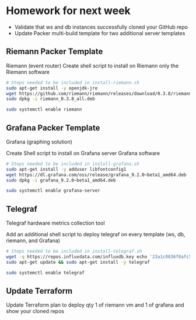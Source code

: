 # Homework for next week

* Validate that ws and db instances successfully cloned your GitHub repo
* Update Packer multi-build template for two additional server templates

## Riemann Packer Template

Riemann (event router)
Create shell script to install on Riemann only the Riemann software

```bash
# Steps needed to be included in install-riemann.sh 
sudo apt-get install -y openjdk-jre 
wget https://github.com/riemann/riemann/releases/download/0.3.8/riemann_0.3.8_all.deb
sudo dpkg -i riemann_0.3.8_all.deb
```

```bash
sudo systemctl enable riemann
```

## Grafana Packer Template

Grafana (graphing solution)

Create Shell script to install on Grafana server Grafana software

```bash
# Steps needed to be included in install-grafana.sh
sudo apt-get install -y adduser libfontconfig1
wget https://dl.grafana.com/oss/release/grafana_9.2.0~beta1_amd64.deb
sudo dpkg -i grafana_9.2.0~beta1_amd64.deb
```

```bash
sudo systemctl enable grafana-server
```

## Telegraf

Telegraf hardware metrics collection tool

Add an additional shell script to deploy telegraf on every template (ws, db, riemann, and Grafana)

```bash
# Steps needed to be included in install-telegraf.sh
wget -q https://repos.influxdata.com/influxdb.key echo '23a1c8836f0afc5ed24e0486339d7cc8f6790b83886c4c96995b88a061c5bb5d influxdb.key' | sha256sum -c && cat influxdb.key | gpg --dearmor | sudo tee /etc/apt/trusted.gpg.d/influxdb.gpg > /dev/null echo 'deb [signed-by=/etc/apt/trusted.gpg.d/influxdb.gpg] https://repos.influxdata.com/debian stable main' | sudo tee /etc/apt/sources.list.d/influxdata.list
sudo apt-get update && sudo apt-get install -y telegraf
```

```bash
sudo systemctl enable telegraf
```

## Update Terraform

Update Terraform plan to deploy qty 1 of riemann vm and 1 of grafana and show your cloned repos
